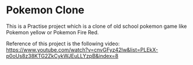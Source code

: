 # Pokemon Clone

This is a Practise project which is a clone of old school pokemon game like Pokemon yellow or Pokemon Fire Red.

Reference of this project is the following video:
https://www.youtube.com/watch?v=cnvGFyz42lw&list=PLEkX-p0oUs8z38KTG2ZkCykWJEuLLYzpB&index=8
